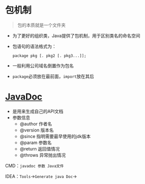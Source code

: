 # 包机制

> 包的本质就是一个文件夹

+ 为了更好的组织类，Java提供了包机制，用于区别类名的命名空间

+ 包语句的语法格式为：

  `package pkg [. pkg2 [. pkg3...]];`

+ 一般利用公司域名倒置作为包名

+ `package`必须放在最前面，`import`放在其后

# [JavaDoc](https://www.oracle.com/cn/java/technologies/java-se-api-doc.html)

+ 是用来生成自己的API文档
+ 参数信息
  + @author 作者名
  + @version 版本名
  + @since 指明需要最早使用的jdk版本
  + @param 参数名
  + @return 返回值情况
  + @throws 异常抛出情况 

CMD：`javadoc 参数 Java文件`

IDEA：`Tools`->`Generate java Doc`->